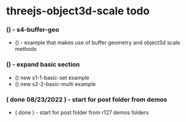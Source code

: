 # threejs-object3d-scale todo

### () - s4-buffer-geo
* () - example that makes use of buffer geometry and object3d scale methods

### () - expand basic section
* () new s1-1-basic-set example
* () new s2-2-basic-multi example

### ( done 08/23/2022 ) - start for post folder from demos
* ( done ) - start for post folder from r127 demos folders
